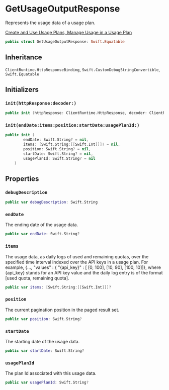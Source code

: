 # GetUsageOutputResponse

Represents the usage data of a usage plan.

<div class="remarks"></div>
<div class="seeAlso">
<a href="https:​//docs.aws.amazon.com/apigateway/latest/developerguide/api-gateway-api-usage-plans.html">Create and Use Usage Plans,
<a href="https:​//docs.aws.amazon.com/apigateway/latest/developerguide/api-gateway-create-usage-plans-with-console.html#api-gateway-usage-plan-manage-usage">Manage Usage in a Usage Plan
</div>

``` swift
public struct GetUsageOutputResponse: Swift.Equatable 
```

## Inheritance

`ClientRuntime.HttpResponseBinding`, `Swift.CustomDebugStringConvertible`, `Swift.Equatable`

## Initializers

### `init(httpResponse:decoder:)`

``` swift
public init (httpResponse: ClientRuntime.HttpResponse, decoder: ClientRuntime.ResponseDecoder? = nil) throws 
```

### `init(endDate:items:position:startDate:usagePlanId:)`

``` swift
public init (
        endDate: Swift.String? = nil,
        items: [Swift.String:[[Swift.Int]]]? = nil,
        position: Swift.String? = nil,
        startDate: Swift.String? = nil,
        usagePlanId: Swift.String? = nil
    )
```

## Properties

### `debugDescription`

``` swift
public var debugDescription: Swift.String 
```

### `endDate`

The ending date of the usage data.

``` swift
public var endDate: Swift.String?
```

### `items`

The usage data, as daily logs of used and remaining quotas, over the specified time interval indexed over the API keys in a usage plan. For example, {..., "values" :​ { "{api\_key}" :​ \[ \[0, 100\], \[10, 90\], \[100, 10\]\]}, where {api\_key} stands for an API key value and the daily log entry is of the format \[used quota, remaining quota\].

``` swift
public var items: [Swift.String:[[Swift.Int]]]?
```

### `position`

The current pagination position in the paged result set.

``` swift
public var position: Swift.String?
```

### `startDate`

The starting date of the usage data.

``` swift
public var startDate: Swift.String?
```

### `usagePlanId`

The plan Id associated with this usage data.

``` swift
public var usagePlanId: Swift.String?
```
